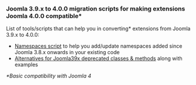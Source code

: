 ### Joomla 3.9.x to 4.0.0 migration scripts for making extensions Joomla 4.0.0 compatible*

List of tools/scripts that can help you in converting* extensions from Joomla 3.9.x to 4.0.0:

- [Namespaces script](https://github.com/techjoomla/joomla-3x-to-4x-migration-tools/tree/main/joomla-39x-to-4x-namespaces-script) to help you add/update namespaces added since Joomla 3.8.x onwards in your existing code
- [Alternatives for Joomla39x deprecated classes & methods](https://htmlpreview.github.io/?https://github.com/techjoomla/joomla-3x-to-4x-migration-tools/blob/main/joomla-39x-to-4x-deprecated-notes/joomla39x-to-4x-remove-deprecated.html) along with examples

_*Basic compatibility with Joomla 4_
